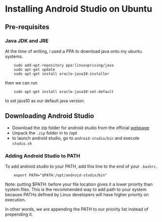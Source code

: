# Installing Android Studio on Ubuntu

## Pre-requisites
### Java JDK and JRE
At the time of writing, i used a PPA to download java onto my ubuntu systems.
```
    sudo add-apt-repository ppa:linuxuprising/java 
    sudo apt-get update 
    sudo apt-get install oracle-java10-installer
```
then we can run 
```
    sudo apt-get install oracle-java10-set-default
```
to set java10 as our default java version.

 
## Downloading Android Studio
* Download the zip folder for android studio from the official [webpage](https://developer.android.com/studio/)
* Unpack the `.zip` folder in to /opt
* to launch android studio, go to `android-studio/bin` and execute `studio.sh`

### Adding Android Studio to PATH
To add android studio to your PATH, add this line to the end of your `.bashrc`.
```
    export PATH="$PATH:/opt/android-studio/bin"
```
Note: putting $PATH: before your file location gives it a lower priority than system files. This is the recommended way to add path to your system because PATHs defined by Linux developers will have higher priority on execution.

in other words, we are appending the PATH to our priority list instead of prepending it.